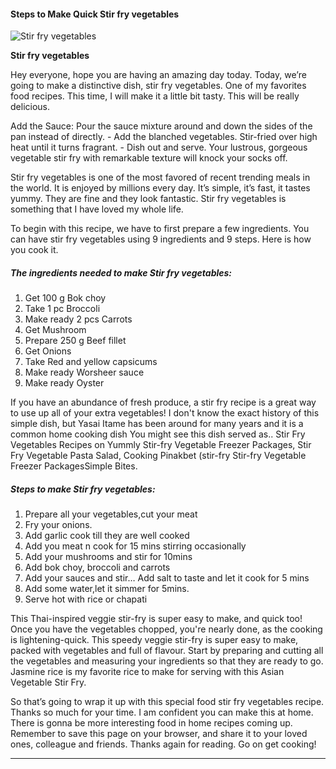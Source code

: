             

#### Steps to Make Quick Stir fry vegetables

![Stir fry vegetables](https://img-global.cpcdn.com/recipes/cd68102cbbb8eb7d/751x532cq70/stir-fry-vegetables-recipe-main-photo.jpg)

**Stir fry vegetables**

Hey everyone, hope you are having an amazing day today. Today, we’re going to make a distinctive dish, stir fry vegetables. One of my favorites food recipes. This time, I will make it a little bit tasty. This will be really delicious.

Add the Sauce: Pour the sauce mixture around and down the sides of the pan instead of directly. - Add the blanched vegetables. Stir-fried over high heat until it turns fragrant. - Dish out and serve. Your lustrous, gorgeous vegetable stir fry with remarkable texture will knock your socks off.

Stir fry vegetables is one of the most favored of recent trending meals in the world. It is enjoyed by millions every day. It’s simple, it’s fast, it tastes yummy. They are fine and they look fantastic. Stir fry vegetables is something that I have loved my whole life.

To begin with this recipe, we have to first prepare a few ingredients. You can have stir fry vegetables using 9 ingredients and 9 steps. Here is how you cook it.

##### The ingredients needed to make Stir fry vegetables:

1.  Get 100 g Bok choy
2.  Take 1 pc Broccoli
3.  Make ready 2 pcs Carrots
4.  Get Mushroom
5.  Prepare 250 g Beef fillet
6.  Get Onions
7.  Take Red and yellow capsicums
8.  Make ready Worsheer sauce
9.  Make ready Oyster

If you have an abundance of fresh produce, a stir fry recipe is a great way to use up all of your extra vegetables! I don't know the exact history of this simple dish, but Yasai Itame has been around for many years and it is a common home cooking dish You might see this dish served as.. Stir Fry Vegetables Recipes on Yummly Stir-fry Vegetable Freezer Packages, Stir Fry Vegetable Pasta Salad, Cooking Pinakbet (stir-fry Stir-fry Vegetable Freezer PackagesSimple Bites.

##### Steps to make Stir fry vegetables:

1.  Prepare all your vegetables,cut your meat
2.  Fry your onions.
3.  Add garlic cook till they are well cooked
4.  Add you meat n cook for 15 mins stirring occasionally
5.  Add your mushrooms and stir for 10mins
6.  Add bok choy, broccoli and carrots
7.  Add your sauces and stir… Add salt to taste and let it cook for 5 mins
8.  Add some water,let it simmer for 5mins.
9.  Serve hot with rice or chapati

This Thai-inspired veggie stir-fry is super easy to make, and quick too! Once you have the vegetables chopped, you're nearly done, as the cooking is lightening-quick. This speedy veggie stir-fry is super easy to make, packed with vegetables and full of flavour. Start by preparing and cutting all the vegetables and measuring your ingredients so that they are ready to go. Jasmine rice is my favorite rice to make for serving with this Asian Vegetable Stir Fry.

So that’s going to wrap it up with this special food stir fry vegetables recipe. Thanks so much for your time. I am confident you can make this at home. There is gonna be more interesting food in home recipes coming up. Remember to save this page on your browser, and share it to your loved ones, colleague and friends. Thanks again for reading. Go on get cooking!

* * *